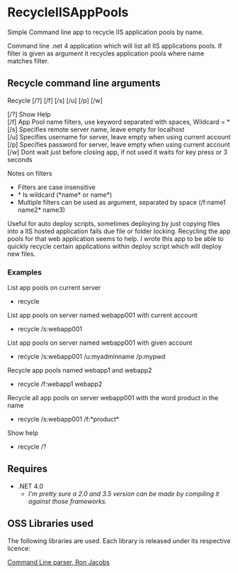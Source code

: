 RecycleIISAppPools
==================

Simple Command line app to recycle IIS application pools by name.  
  
Command line .net 4 application which will list all IIS applications pools. If filter is given as argument it recycles
application pools where name matches filter.  

## Recycle command line arguments ##

Recycle [/?]  [/f]  [/s]  [/u]  [/p] [/w]  

[/?]  Show Help  
[/f]  App Pool name filters, use keyword separated with spaces, Wildcard = *  
[/s]  Specifies remote server name, leave empty for localhost  
[/u]  Specifies username for server, leave empty when using current account  
[/p]  Specifies password for server, leave empty when using current account 
[/w]  Dont wait just before closing app, if not used it waits for key press or 3 seconds   
  
Notes on filters  
- Filters are case insensitive  
- \* Is wildcard (\*name\* or name\*)  
- Multiple filters can be used as argument, separated by space (/f:name1 name2\* name3)  
 
Useful for auto deploy scripts, sometimes deploying by just copying files into a IIS hosted application fails
due file or folder locking. Recycling the app pools for that web application seems to help. I wrote this app to
be able to quickly recycle certain applications within deploy script which will deploy new files.

### Examples ###
  
List app pools on current server 
- recycle
  
List app pools on server named webapp001 with current account  
- recycle /s:webapp001
  
List app pools on server named webapp001 with given account  
- recycle /s:webapp001 /u:myadminname /p:mypwd
  
Recycle app pools named webapp1 and webapp2  
- recycle /f:webapp1 webapp2
  
Recycle all app pools on server webapp001 with the word product in the name  
- recycle /s:webapp001 /f:\*product\*
  
Show help  
- recycle /?

## Requires ##

- .NET 4.0  
    - *I'm pretty sure a 2.0 and 3.5 version can be made by compiling it against those frameworks.*

## OSS Libraries used ##
The following libraries are used. Each library is released under its respective licence:

[Command Line parser, Ron Jacobs](http://code.msdn.microsoft.com/Command-Line-Parser-Library-a8ba828a)